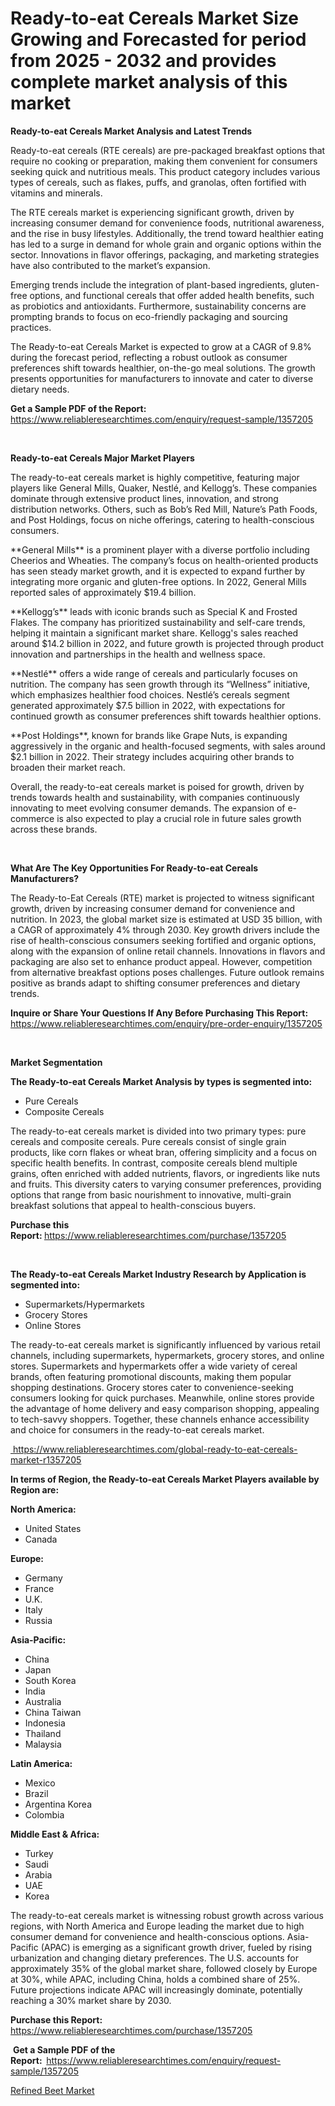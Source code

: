 <p><h1>Ready-to-eat Cereals Market Size Growing and Forecasted for period from 2025 - 2032 and provides complete market analysis of this market</h1></p><p><strong>Ready-to-eat Cereals Market Analysis and Latest Trends</strong></p>
<p><p>Ready-to-eat cereals (RTE cereals) are pre-packaged breakfast options that require no cooking or preparation, making them convenient for consumers seeking quick and nutritious meals. This product category includes various types of cereals, such as flakes, puffs, and granolas, often fortified with vitamins and minerals.</p><p>The RTE cereals market is experiencing significant growth, driven by increasing consumer demand for convenience foods, nutritional awareness, and the rise in busy lifestyles. Additionally, the trend toward healthier eating has led to a surge in demand for whole grain and organic options within the sector. Innovations in flavor offerings, packaging, and marketing strategies have also contributed to the market’s expansion.</p><p>Emerging trends include the integration of plant-based ingredients, gluten-free options, and functional cereals that offer added health benefits, such as probiotics and antioxidants. Furthermore, sustainability concerns are prompting brands to focus on eco-friendly packaging and sourcing practices.</p><p>The Ready-to-eat Cereals Market is expected to grow at a CAGR of 9.8% during the forecast period, reflecting a robust outlook as consumer preferences shift towards healthier, on-the-go meal solutions. The growth presents opportunities for manufacturers to innovate and cater to diverse dietary needs.</p></p>
<p><strong>Get a Sample PDF of the Report:&nbsp;</strong> <a href="https://www.reliableresearchtimes.com/enquiry/request-sample/1357205?utm_campaign=2189&utm_medium=2&utm_source=Github&utm_content=ia&utm_term=15022025&utm_id=ready-to-eat-cereals">https://www.reliableresearchtimes.com/enquiry/request-sample/1357205</a></p>
<p>&nbsp;</p>
<p><strong>Ready-to-eat Cereals Major Market Players</strong></p>
<p><p>The ready-to-eat cereals market is highly competitive, featuring major players like General Mills, Quaker, Nestlé, and Kellogg’s. These companies dominate through extensive product lines, innovation, and strong distribution networks. Others, such as Bob’s Red Mill, Nature’s Path Foods, and Post Holdings, focus on niche offerings, catering to health-conscious consumers.</p><p>**General Mills** is a prominent player with a diverse portfolio including Cheerios and Wheaties. The company’s focus on health-oriented products has seen steady market growth, and it is expected to expand further by integrating more organic and gluten-free options. In 2022, General Mills reported sales of approximately $19.4 billion.</p><p>**Kellogg’s** leads with iconic brands such as Special K and Frosted Flakes. The company has prioritized sustainability and self-care trends, helping it maintain a significant market share. Kellogg's sales reached around $14.2 billion in 2022, and future growth is projected through product innovation and partnerships in the health and wellness space.</p><p>**Nestlé** offers a wide range of cereals and particularly focuses on nutrition. The company has seen growth through its “Wellness” initiative, which emphasizes healthier food choices. Nestlé’s cereals segment generated approximately $7.5 billion in 2022, with expectations for continued growth as consumer preferences shift towards healthier options.</p><p>**Post Holdings**, known for brands like Grape Nuts, is expanding aggressively in the organic and health-focused segments, with sales around $2.1 billion in 2022. Their strategy includes acquiring other brands to broaden their market reach.</p><p>Overall, the ready-to-eat cereals market is poised for growth, driven by trends towards health and sustainability, with companies continuously innovating to meet evolving consumer demands. The expansion of e-commerce is also expected to play a crucial role in future sales growth across these brands.</p></p>
<p>&nbsp;</p>
<p><strong>What Are The Key Opportunities For Ready-to-eat Cereals Manufacturers?</strong></p>
<p><p>The Ready-to-Eat Cereals (RTE) market is projected to witness significant growth, driven by increasing consumer demand for convenience and nutrition. In 2023, the global market size is estimated at USD 35 billion, with a CAGR of approximately 4% through 2030. Key growth drivers include the rise of health-conscious consumers seeking fortified and organic options, along with the expansion of online retail channels. Innovations in flavors and packaging are also set to enhance product appeal. However, competition from alternative breakfast options poses challenges. Future outlook remains positive as brands adapt to shifting consumer preferences and dietary trends.</p></p>
<p><strong>Inquire or Share Your Questions If Any Before Purchasing This Report:</strong> <a href="https://www.reliableresearchtimes.com/enquiry/pre-order-enquiry/1357205?utm_campaign=2189&utm_medium=2&utm_source=Github&utm_content=ia&utm_term=15022025&utm_id=ready-to-eat-cereals">https://www.reliableresearchtimes.com/enquiry/pre-order-enquiry/1357205</a></p>
<p>&nbsp;</p>
<p><strong>Market Segmentation</strong></p>
<p><strong>The Ready-to-eat Cereals Market Analysis by types is segmented into:</strong></p>
<p><ul><li>Pure Cereals</li><li>Composite Cereals</li></ul></p>
<p><p>The ready-to-eat cereals market is divided into two primary types: pure cereals and composite cereals. Pure cereals consist of single grain products, like corn flakes or wheat bran, offering simplicity and a focus on specific health benefits. In contrast, composite cereals blend multiple grains, often enriched with added nutrients, flavors, or ingredients like nuts and fruits. This diversity caters to varying consumer preferences, providing options that range from basic nourishment to innovative, multi-grain breakfast solutions that appeal to health-conscious buyers.</p></p>
<p><strong>Purchase this Report:&nbsp;</strong><a href="https://www.reliableresearchtimes.com/purchase/1357205?utm_campaign=2189&utm_medium=2&utm_source=Github&utm_content=ia&utm_term=15022025&utm_id=ready-to-eat-cereals">https://www.reliableresearchtimes.com/purchase/1357205</a></p>
<p>&nbsp;</p>
<p><strong>The Ready-to-eat Cereals Market Industry Research by Application is segmented into:</strong></p>
<p><ul><li>Supermarkets/Hypermarkets</li><li>Grocery Stores</li><li>Online Stores</li></ul></p>
<p><p>The ready-to-eat cereals market is significantly influenced by various retail channels, including supermarkets, hypermarkets, grocery stores, and online stores. Supermarkets and hypermarkets offer a wide variety of cereal brands, often featuring promotional discounts, making them popular shopping destinations. Grocery stores cater to convenience-seeking consumers looking for quick purchases. Meanwhile, online stores provide the advantage of home delivery and easy comparison shopping, appealing to tech-savvy shoppers. Together, these channels enhance accessibility and choice for consumers in the ready-to-eat cereals market.</p></p>
<p><a href="https://www.reliableresearchtimes.com/global-ready-to-eat-cereals-market-r1357205?utm_campaign=2189&utm_medium=2&utm_source=Github&utm_content=ia&utm_term=15022025&utm_id=ready-to-eat-cereals">&nbsp;https://www.reliableresearchtimes.com/global-ready-to-eat-cereals-market-r1357205</a></p>
<p><strong>In terms of Region, the Ready-to-eat Cereals Market Players available by Region are:</strong></p>
<p>
    <p> <strong> North America: </strong>
        <ul>
            <li>United States</li>
            <li>Canada</li>
        </ul>
        </p> 
    <p> <strong> Europe: </strong>
        <ul>
            <li>Germany</li>
            <li>France</li>
            <li>U.K.</li>
            <li>Italy</li>
            <li>Russia</li>
        </ul>
        </p> 
    <p> <strong> Asia-Pacific: </strong>
        <ul>
            <li>China</li>
            <li>Japan</li>
            <li>South Korea</li>
            <li>India</li>
            <li>Australia</li>
            <li>China Taiwan</li>
            <li>Indonesia</li>
            <li>Thailand</li>
            <li>Malaysia</li>
        </ul>
        </p> 
    <p> <strong> Latin America: </strong>
        <ul>
            <li>Mexico</li>
            <li>Brazil</li>
            <li>Argentina Korea</li>
            <li>Colombia</li>
        </ul>
        </p> 
    <p> <strong> Middle East & Africa: </strong>
        <ul>
            <li>Turkey</li>
            <li>Saudi</li>
            <li>Arabia</li>
            <li>UAE</li>
            <li>Korea</li>
        </ul>
    </p>
    </p>
<p><p>The ready-to-eat cereals market is witnessing robust growth across various regions, with North America and Europe leading the market due to high consumer demand for convenience and health-conscious options. Asia-Pacific (APAC) is emerging as a significant growth driver, fueled by rising urbanization and changing dietary preferences. The U.S. accounts for approximately 35% of the global market share, followed closely by Europe at 30%, while APAC, including China, holds a combined share of 25%. Future projections indicate APAC will increasingly dominate, potentially reaching a 30% market share by 2030.</p></p>
<p><strong>Purchase this Report: </strong><a href="https://www.reliableresearchtimes.com/purchase/1357205?utm_campaign=2189&utm_medium=2&utm_source=Github&utm_content=ia&utm_term=15022025&utm_id=ready-to-eat-cereals">https://www.reliableresearchtimes.com/purchase/1357205</a></p>
<p>&nbsp;<strong>Get a Sample PDF of the Report:&nbsp;&nbsp;</strong><a href="https://www.reliableresearchtimes.com/enquiry/request-sample/1357205?utm_campaign=2189&utm_medium=2&utm_source=Github&utm_content=ia&utm_term=15022025&utm_id=ready-to-eat-cereals">https://www.reliableresearchtimes.com/enquiry/request-sample/1357205</a></p>
<p><strong></strong></p>
<p><p><a href="https://github.com/NargisHussain75/Market-Research-Report-List-1/blob/main/refined-beet-market.md?utm_campaign=2189&utm_medium=2&utm_source=Github&utm_content=ia&utm_term=15022025&utm_id=ready-to-eat-cereals">Refined Beet Market</a></p></p>
